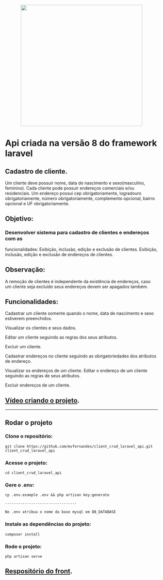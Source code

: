 <p align="center"><a href="https://laravel.com" target="_blank"><img src="https://raw.githubusercontent.com/laravel/art/master/logo-lockup/5%20SVG/2%20CMYK/1%20Full%20Color/laravel-logolockup-cmyk-red.svg" width="400"></a></p>

# Api criada na versão 8 do framework laravel

## Cadastro de cliente.

Um cliente deve possuir nome, data de nascimento e sexo(masculino,
feminino).
Cada cliente pode possuir endereços comerciais e/ou residenciais.
Um endereço possui cep obrigatoriamente, logradouro obrigatoriamente,
número
obrigatoriamente, complemento opcional, bairro opcional e UF
obrigatoriamente.

## Objetivo:
### Desenvolver sistema para cadastro de clientes e endereços com as
funcionalidades:
Exibição, inclusão, edição e exclusão de clientes.
Exibição, inclusão, edição e exclusão de endereços de clientes.

## Observação:
A remoção de clientes é independente da existência de endereços, caso um
cliente
seja excluído seus endereços devem ser apagados também.

## Funcionalidades:
Cadastrar um cliente somente quando o nome, data de nascimento e sexo
estiverem preenchidos.

Visualizar os clientes e seus dados.

Editar um cliente seguindo as regras dos seus atributos.

Excluir um cliente.

Cadastrar endereços no cliente seguindo as obrigatoriedades dos atributos
de
endereço.

Visualizar os endereços de um cliente.
Editar o endereço de um cliente seguindo as regras de seus atributos.

Excluir endereços de um cliente.

## [Vídeo criando o projeto](https://youtu.be/quhYsONAqSQ).

---

## Rodar o projeto

### Clone o repositório:
```
git clone https://github.com/mvfernandes/client_crud_laravel_api.git client_crud_laravel_api
```

### Acesse o projeto:
```
cd client_crud_laravel_api
```

### Gere o .env:
```
cp .env.example .env && php artisan key:generate

---------------------------------

No .env atribua o nome da base mysql em DB_DATABASE
```

### Instale as dependências do projeto:
```
composer install
```

### Rode o projeto:
```
php artisan serve
```

## [Respositório do front](https://github.com/mvfernandes/cliente_crud_reactjs).
